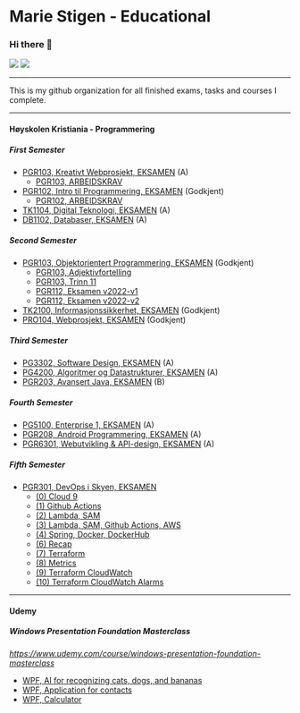 # Marie Stigen - Educational

### Hi there 👋

[<img src="https://img.shields.io/badge/LinkedIn-0077B5?style=for-the-badge&logo=linkedin&logoColor=white" />](https://www.linkedin.com/in/marie-stigen/)
[<img src="https://img.shields.io/badge/Github-333?style=for-the-badge&logo=github&logoColor=white" />](https://github.com/mariestigen)

---

This is my github organization for all finished exams, tasks and courses I complete.

---

#### Høyskolen Kristiania - Programmering

##### First Semester
- [PGR103, Kreativt Webprosjekt, EKSAMEN](https://github.com/mariestigen-edu/pro105-kreativt-webprosjekt-Eksamen) (A)
  - [PGR103, ARBEIDSKRAV](https://github.com/mariestigen-edu/pro105-kreativt-webprosjekt-arbeidskrav)
- [PGR102, Intro til Programmering, EKSAMEN](https://github.com/mariestigen-edu/pgr102-intro-til-programmering-eksamen) (Godkjent)
  - [PGR102, ARBEIDSKRAV](https://github.com/mariestigen-edu/pgr102-intro-til-programmering-arbeidskrav)
- [TK1104, Digital Teknologi, EKSAMEN](https://github.com/mariestigen-edu/tk1104-digital-teknologi-eksamen) (A)
- [DB1102, Databaser, EKSAMEN](https://github.com/mariestigen-edu/db1102-databaser-eksamen) (A)

##### Second Semester
- [PGR103, Objektorientert Programmering, EKSAMEN](https://github.com/mariestigen-edu/pgr103-objektorientert-programmering-eksamen) (Godkjent) 
  - [PGR103, Adjektivfortelling](https://github.com/mariestigen-edu/pgr103-objektorientert-programmering-adjektivfortelling) 
  - [PGR103, Trinn 11](https://github.com/mariestigen-edu/pg103-objektorientert-programmering-trinn11) 
  - [PGR112, Eksamen v2022-v1](https://github.com/mariestigen-edu/pgr103-objektorientert-programmering-eksamen-v2022-v1) 
  - [PGR112, Eksamen v2022-v2](https://github.com/mariestigen-edu/pgr103-objektorientert-programmering-eksamen-v2022-v2) 
- [TK2100, Informasjonssikkerhet, EKSAMEN](https://github.com/mariestigen-edu/tk2100-informasjonssikkerhet-eksamen) (Godkjent)
- [PRO104, Webprosjekt, EKSAMEN](https://github.com/mariestigen-edu/pro104-webprosjekt-eksamen) (Godkjent)

##### Third Semester
- [PG3302, Software Design, EKSAMEN](https://github.com/mariestigen-edu/pg3302-software-design-eksamen) (A)
- [PG4200, Algoritmer og Datastrukturer, EKSAMEN](https://github.com/mariestigen-edu/pg4200-algoritmer-og-datastrukturer-eksamen) (A)
- [PGR203, Avansert Java, EKSAMEN](https://github.com/mariestigen-edu/pgr203-avansert-java-eksamen) (B)

##### Fourth Semester
- [PG5100, Enterprise 1, EKSAMEN](https://github.com/mariestigen-edu/pg5100-enterprise1-eksamen) (A)
- [PGR208, Android Programmering, EKSAMEN](https://github.com/mariestigen-edu/pgr208-android-programmering-eksamen) (A)
- [PGR6301, Webutvikling & API-design, EKSAMEN](https://github.com/mariestigen-edu/pgr6301-webutvikling-apidesign-eksamen) (A)

##### Fifth Semester
- [PGR301, DevOps i Skyen, EKSAMEN](https://github.com/mariestigen-edu/pg301-devops-i-skyen-eksamen)
  - [(0) Cloud 9](https://github.com/mariestigen-edu/00-welcome-to-cloud9)
  - [(1) Github Actions](https://github.com/mariestigen-edu/01-CI-Github-actions)
  - [(2) Lambda, SAM](https://github.com/mariestigen-edu/02-lambda-sls-cd-only)
  - [(3) Lambda, SAM, Github Actions, AWS](https://github.com/mariestigen-edu/03-CD-AWS-lamda-sls)
  - [(4) Spring, Docker, DockerHub](https://github.com/mariestigen-edu/04-spring-docker-dockerhub)
  - [(6) Recap](https://github.com/mariestigen-edu/07-recap)
  - [(7) Terraform](https://github.com/mariestigen-edu/08-terraform-app-runner)
  - [(8) Metrics](https://github.com/mariestigen-edu/08-metrics-micrometer)
  - [(9) Terraform CloudWatch](https://github.com/mariestigen-edu/09-terraform-cloudwatch-dashboard)
  - [(10) Terraform CloudWatch Alarms](https://github.com/mariestigen-edu/10-cloudwatch_alarms_terraform)

---

#### Udemy

##### Windows Presentation Foundation Masterclass
_https://www.udemy.com/course/windows-presentation-foundation-masterclass_
- [WPF, AI for recognizing cats, dogs, and bananas](https://github.com/mariestigen-edu/udemy-wpfm-CatDogBananaAI)
- [WPF, Application for contacts](https://github.com/mariestigen-edu/udemy-wpfm-DesktopContactsApp)
- [WPF, Calculator](https://github.com/mariestigen-edu/udemy-wpfm-Calculator)
